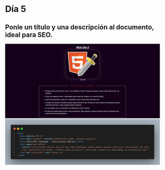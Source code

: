 # Día 5
## Ponle un título y una descripción al documento, ideal para SEO.
![alt text](reto5.png)![alt text](code.png)